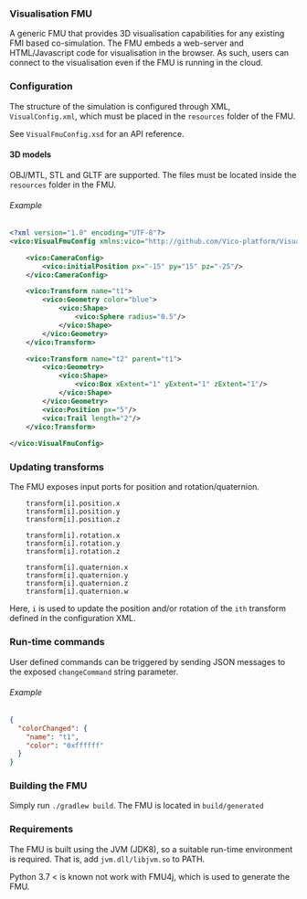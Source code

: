 ### Visualisation FMU

A generic FMU that provides 3D visualisation capabilities for any existing FMI based co-simulation.
The FMU embeds a web-server and HTML/Javascript code for visualisation in the browser. 
As such, users can connect to the visualisation even if the FMU is running in the cloud.

### Configuration

The structure of the simulation is configured through XML, `VisualConfig.xml`, 
which must be placed in the `resources` folder of the FMU.

See `VisualFmuConfig.xsd` for an API reference.

#### 3D models
OBJ/MTL, STL and GLTF are supported. The files must be located inside the `resources` folder in the FMU.

###### Example
```xml
<?xml version="1.0" encoding="UTF-8"?>
<vico:VisualFmuConfig xmlns:vico="http://github.com/Vico-platform/VisualisationFmu/VisualFmuConfig">

    <vico:CameraConfig>
        <vico:initialPosition px="-15" py="15" pz="-25"/>
    </vico:CameraConfig>

    <vico:Transform name="t1">
        <vico:Geometry color="blue">
            <vico:Shape>
                <vico:Sphere radius="0.5"/>
            </vico:Shape>
        </vico:Geometry>
    </vico:Transform>

    <vico:Transform name="t2" parent="t1">
        <vico:Geometry>
            <vico:Shape>
                <vico:Box xExtent="1" yExtent="1" zExtent="1"/>
            </vico:Shape>
        </vico:Geometry>
        <vico:Position px="5"/>
        <vico:Trail length="2"/>
    </vico:Transform>
    
</vico:VisualFmuConfig>
```

### Updating transforms
 
The FMU exposes input ports for position and rotation/quaternion.

```
    transform[i].position.x
    transform[i].position.y
    transform[i].position.z
    
    transform[i].rotation.x
    transform[i].rotation.y
    transform[i].rotation.z
    
    transform[i].quaternion.x
    transform[i].quaternion.y
    transform[i].quaternion.z
    transform[i].quaternion.w
```

Here, `i` is used to update the position and/or rotation of the `ith` transform defined in the configuration XML.

### Run-time commands

User defined commands can be triggered by sending JSON messages to the exposed `changeCommand` string parameter.

###### Example
```json
{
  "colorChanged": {
    "name": "t1",
    "color": "0xffffff"
  }
}
```

### Building the FMU

Simply run `./gradlew build`. The FMU is located in `build/generated`

### Requirements

The FMU is built using the JVM (JDK8), so a suitable run-time environment is required. That is, add `jvm.dll/libjvm.so` to PATH.

Python 3.7 < is known not work with FMU4j, which is used to generate the FMU.
